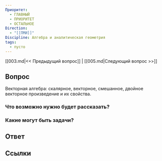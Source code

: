 ```yaml
---
Приоритет:
  - ГЛАВНЫЙ
  - ПРИОРИТЕТ
  - ОСТАЛЬНОЕ
Direction:
  - "[[ПМИ]]" 
Discipline: Алгебра и аналитическая геометрия 
tags:
  - пусто
---
```

[[003.md|<< Предыдущий вопрос]] | [[005.md|Следующий вопрос >>]]
## Вопрос

Векторная алгебра: скалярное, векторное, смешанное, двойное векторное произведение и их свойства.

### Что возможно нужно будет рассказать?

### Какие могут быть задачи?

## Ответ

## Ссылки
